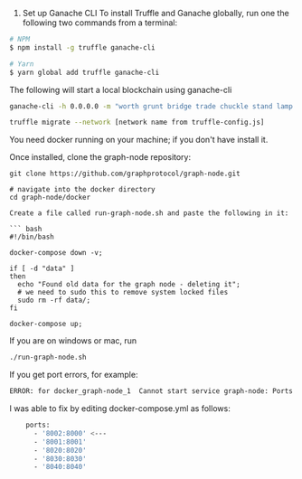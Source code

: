 1. Set up Ganache CLI To install Truffle and Ganache globally, run one the
   following two commands from a terminal:

``` bash
# NPM
$ npm install -g truffle ganache-cli

# Yarn
$ yarn global add truffle ganache-cli
```

The following will start a local blockchain using ganache-cli

``` bash
ganache-cli -h 0.0.0.0 -m "worth grunt bridge trade chuckle stand lamp jealous snow order pluck mobile" -i 5777 --chainId 5777
```


``` bash
truffle migrate --network [network name from truffle-config.js]
```

You need docker running on your machine; if you don't have install it.

Once installed, clone the graph-node repository:

```
git clone https://github.com/graphprotocol/graph-node.git

# navigate into the docker directory
cd graph-node/docker

Create a file called run-graph-node.sh and paste the following in it:

``` bash
#!/bin/bash

docker-compose down -v;

if [ -d "data" ]
then
  echo "Found old data for the graph node - deleting it";
  # we need to sudo this to remove system locked files
  sudo rm -rf data/;
fi

docker-compose up;
```

If you are on windows or mac, run

``` bash
./run-graph-node.sh
```

If you get port errors, for example:

``` bash
ERROR: for docker_graph-node_1  Cannot start service graph-node: Ports are not available: listen tcp 0.0.0.0:8000: bind: address already in use
```

I was able to fix by editing docker-compose.yml as follows:

``` bash
    ports:
      - '8002:8000' <---
      - '8001:8001'
      - '8020:8020'
      - '8030:8030'
      - '8040:8040'
```






```
